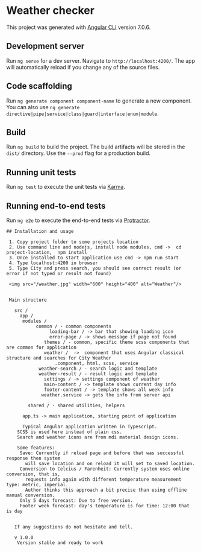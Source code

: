 # Weather checker

This project was generated with [Angular CLI](https://github.com/angular/angular-cli) version 7.0.6.

## Development server

Run `ng serve` for a dev server. Navigate to `http://localhost:4200/`. The app will automatically reload if you change any of the source files.

## Code scaffolding

Run `ng generate component component-name` to generate a new component. You can also use `ng generate directive|pipe|service|class|guard|interface|enum|module`.

## Build

Run `ng build` to build the project. The build artifacts will be stored in the `dist/` directory. Use the `--prod` flag for a production build.

## Running unit tests

Run `ng test` to execute the unit tests via [Karma](https://karma-runner.github.io).

## Running end-to-end tests

Run `ng e2e` to execute the end-to-end tests via [Protractor](http://www.protractortest.org/).
```
## Installation and usage

 1. Copy project folder to some projects location
 2. Use command line and nodejs, install node modules, cmd ->  cd project-location,  npm install 
 3. Once installed to start application use cmd -> npm run start 
 4. Type localhost:4200 in browser 
 5. Type City and press search, you should see correct result (or error if not typed or result not found)
 
 <img src="/weather.jpg" width="600" height="400" alt="Weather"/>

 
 Main structure 
 
   src / 
     app / 
      modules /
           common / - common components
      		    loading-bar / -> bar that showing loading icon
      		    error-page / -> shows message if page not found
      		  themes / - common, specific theme scss components that are common for application
      		  weather /  ->  component that uses Angular classical structure and searches for City Weather
          		  .component, html, scss, service 
          	weather-search / - search logic and template
          	weather-result / - result logic and template
          	  settings / -> settings component of weather
          	  main-content / -> template shows current day info
          	  footer-content / -> template shows all week info   
             weather.service -> gets the info from server api
             
	    shared / - shared utilities, helpers
		  
      app.ts -> main application, starting point of application
	   	   
	  Typical Angular application written in Typescript. 
    SCSS is used here instead of plain css.
    Search and weather icons are from mdi material design icons.
    
    Some features: 
     Save: Currently if reload page and before that was successful response then system
       will save location and on reload it will set to saved location.
     Conversion to Celcius / Farenheit: Currently system uses online conversion, that is,
       requests info again with different temperature measurement type: metric, imperial.
       Author thinks this approach a bit precise than using offline manual conversion.
     Only 5 days forecast: Due to free version.
     Footer week forecast: day's temperature is for time: 12:00 that is day
     
    	  
   If any suggestions do not hesitate and tell.
  
   v 1.0.0
    Version stable and ready to work
   
 
   ```
   


